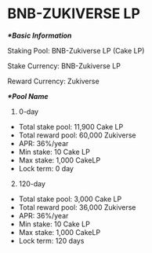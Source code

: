 # BNB-ZUKIVERSE LP

_**\*Basic Information**_

Staking Pool: BNB-Zukiverse LP (Cake LP)

Stake Currency: BNB-Zukiverse LP

Reward Currency: Zukiverse

_**\*Pool Name**_

1. 0-day

* Total stake pool: 11,900 Cake LP
* Total reward pool: 60,000 Zukiverse
* APR: 36%/year
* Min stake: 10 Cake LP
* Max stake: 1,000 CakeLP
* Lock term: 0 day

2. 120-day

* Total stake pool: 3,000 Cake LP
* Total reward pool: 36,000 Zukiverse
* APR: 36%/year
* Min stake: 10 Cake LP
* Max stake: 1,000 CakeLP
* Lock term: 120 days
